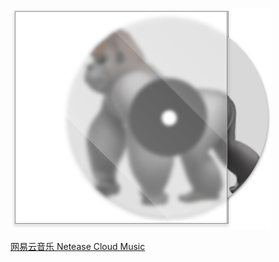 ![](https://github.com/auver/auver/blob/master/Slice.png)

[网易云音乐 Netease Cloud Music](https://music.163.com/#/user/home?id=39464270)
